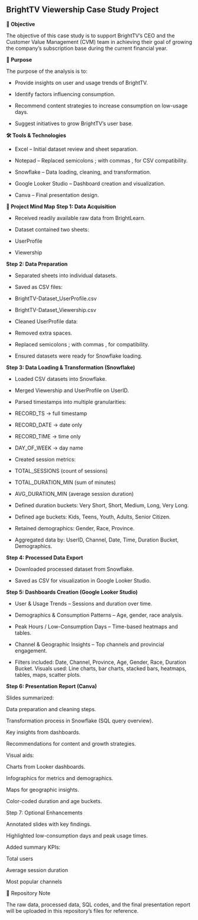 ## BrightTV Viewership Case Study Project
**📌 Objective**

The objective of this case study is to support BrightTV’s CEO and the Customer Value Management (CVM) team in achieving their goal of growing the company’s subscription base during the current financial year.

**🎯 Purpose**

The purpose of the analysis is to:

* Provide insights on user and usage trends of BrightTV.

* Identify factors influencing consumption.

* Recommend content strategies to increase consumption on low-usage days.

* Suggest initiatives to grow BrightTV’s user base.

**🛠️ Tools & Technologies**

* Excel – Initial dataset review and sheet separation.

* Notepad – Replaced semicolons ; with commas , for CSV compatibility.

* Snowflake – Data loading, cleaning, and transformation.

* Google Looker Studio – Dashboard creation and visualization.

* Canva – Final presentation design.

**📂 Project Mind Map**
**Step 1: Data Acquisition**

* Received readily available raw data from BrightLearn.

* Dataset contained two sheets:

 - UserProfile

 - Viewership

**Step 2: Data Preparation**

* Separated sheets into individual datasets.

* Saved as CSV files:

- BrightTV-Dataset_UserProfile.csv

- BrightTV-Dataset_Viewership.csv

* Cleaned UserProfile data:

- Removed extra spaces.

- Replaced semicolons ; with commas , for compatibility.

* Ensured datasets were ready for Snowflake loading.

**Step 3: Data Loading & Transformation (Snowflake)**

* Loaded CSV datasets into Snowflake.

* Merged Viewership and UserProfile on UserID.

* Parsed timestamps into multiple granularities:

- RECORD_TS → full timestamp

- RECORD_DATE → date only

- RECORD_TIME → time only

- DAY_OF_WEEK → day name

* Created session metrics:

- TOTAL_SESSIONS (count of sessions)

- TOTAL_DURATION_MIN (sum of minutes)

- AVG_DURATION_MIN (average session duration)

* Defined duration buckets: Very Short, Short, Medium, Long, Very Long.

* Defined age buckets: Kids, Teens, Youth, Adults, Senior Citizen.

* Retained demographics: Gender, Race, Province.

* Aggregated data by: UserID, Channel, Date, Time, Duration Bucket, Demographics.

**Step 4: Processed Data Export**

* Downloaded processed dataset from Snowflake.

* Saved as CSV for visualization in Google Looker Studio.

**Step 5: Dashboards Creation (Google Looker Studio)**

* User & Usage Trends – Sessions and duration over time.

* Demographics & Consumption Patterns – Age, gender, race analysis.

* Peak Hours / Low-Consumption Days – Time-based heatmaps and tables.

* Channel & Geographic Insights – Top channels and provincial engagement.

* Filters included: Date, Channel, Province, Age, Gender, Race, Duration Bucket.
Visuals used: Line charts, bar charts, stacked bars, heatmaps, tables, maps, scatter plots.

**Step 6: Presentation Report (Canva)**

Slides summarized:

Data preparation and cleaning steps.

Transformation process in Snowflake (SQL query overview).

Key insights from dashboards.

Recommendations for content and growth strategies.

Visual aids:

Charts from Looker dashboards.

Infographics for metrics and demographics.

Maps for geographic insights.

Color-coded duration and age buckets.

Step 7: Optional Enhancements

Annotated slides with key findings.

Highlighted low-consumption days and peak usage times.

Added summary KPIs:

Total users

Average session duration

Most popular channels

📑 Repository Note

The raw data, processed data, SQL codes, and the final presentation report will be uploaded in this repository’s files for reference.
